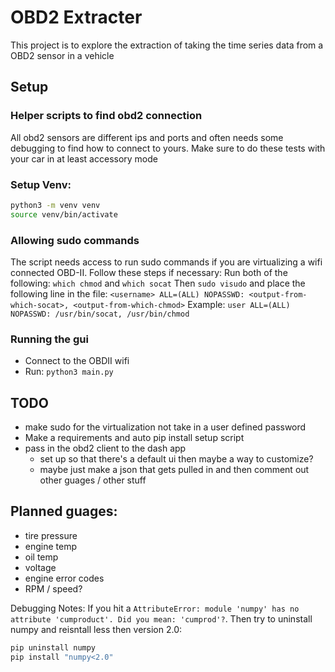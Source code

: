 # OBD2 Extracter

This project is to explore the extraction of taking the time series data from a OBD2 sensor in a vehicle

## Setup

### Helper scripts to find obd2 connection

All obd2 sensors are different ips and ports and often needs some debugging to find how to connect to yours. Make sure to do these tests with your car in at least accessory mode

### Setup Venv:

```bash
python3 -m venv venv
source venv/bin/activate
```

### Allowing sudo commands
The script needs access to run sudo commands if you are virtualizing a wifi connected OBD-II. Follow these steps if necessary:
Run both of the following: `which chmod` and `which socat`
Then `sudo visudo`
and place the following line in the file:
`<username> ALL=(ALL) NOPASSWD: <output-from-which-socat>, <output-from-which-chmod>`
Example:
`user ALL=(ALL) NOPASSWD: /usr/bin/socat, /usr/bin/chmod`


### Running the gui
- Connect to the OBDII wifi
- Run: `python3 main.py`

## TODO
- make sudo for the virtualization not take in a user defined password
- Make a requirements and auto pip install setup script
- pass in the obd2 client to the dash app
    - set up so that there's a default ui then maybe a way to customize?
    - maybe just make a json that gets pulled in and then comment out other guages / other stuff

## Planned guages:
- tire pressure
- engine temp
- oil temp
- voltage
- engine error codes
- RPM / speed?



Debugging Notes:
If you hit a `AttributeError: module 'numpy' has no attribute 'cumproduct'. Did you mean: 'cumprod'?`. Then try to uninstall numpy and reisntall less then version 2.0:
```bash
pip uninstall numpy
pip install "numpy<2.0"
```